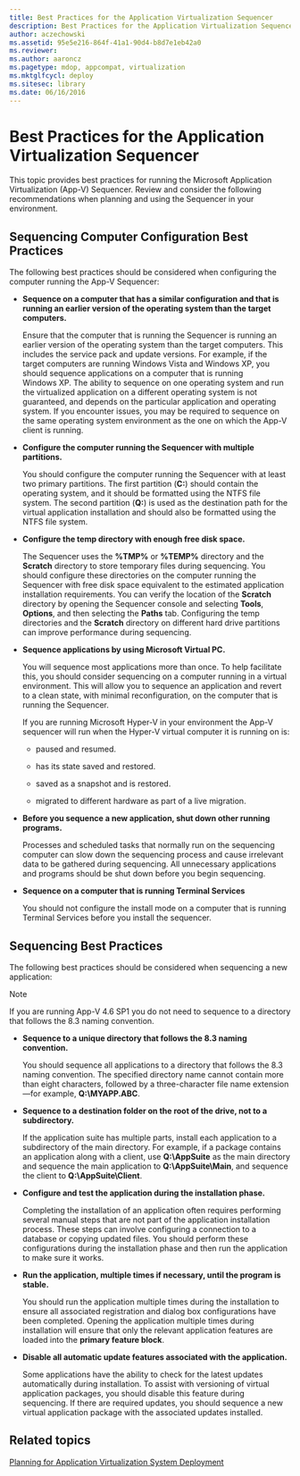 ```yaml
---
title: Best Practices for the Application Virtualization Sequencer
description: Best Practices for the Application Virtualization Sequencer
author: aczechowski
ms.assetid: 95e5e216-864f-41a1-90d4-b8d7e1eb42a0
ms.reviewer:
ms.author: aaroncz
ms.pagetype: mdop, appcompat, virtualization
ms.mktglfcycl: deploy
ms.sitesec: library
ms.date: 06/16/2016
---
```



# Best Practices for the Application Virtualization Sequencer


This topic provides best practices for running the Microsoft Application Virtualization (App-V) Sequencer. Review and consider the following recommendations when planning and using the Sequencer in your environment.

## Sequencing Computer Configuration Best Practices


The following best practices should be considered when configuring the computer running the App-V Sequencer:

-   **Sequence on a computer that has a similar configuration and that is running an earlier version of the operating system than the target computers.**

    Ensure that the computer that is running the Sequencer is running an earlier version of the operating system than the target computers. This includes the service pack and update versions. For example, if the target computers are running Windows Vista and Windows XP, you should sequence applications on a computer that is running Windows XP. The ability to sequence on one operating system and run the virtualized application on a different operating system is not guaranteed, and depends on the particular application and operating system. If you encounter issues, you may be required to sequence on the same operating system environment as the one on which the App-V client is running.

-   **Configure the computer running the Sequencer with multiple partitions.**

    You should configure the computer running the Sequencer with at least two primary partitions. The first partition (**C:**) should contain the operating system, and it should be formatted using the NTFS file system. The second partition (**Q:**) is used as the destination path for the virtual application installation and should also be formatted using the NTFS file system.

-   **Configure the temp directory with enough free disk space.**

    The Sequencer uses the **%TMP%** or **%TEMP%** directory and the **Scratch** directory to store temporary files during sequencing. You should configure these directories on the computer running the Sequencer with free disk space equivalent to the estimated application installation requirements. You can verify the location of the **Scratch** directory by opening the Sequencer console and selecting **Tools**, **Options**, and then selecting the **Paths** tab. Configuring the temp directories and the **Scratch** directory on different hard drive partitions can improve performance during sequencing.

-   **Sequence applications by using Microsoft Virtual PC.**

    You will sequence most applications more than once. To help facilitate this, you should consider sequencing on a computer running in a virtual environment. This will allow you to sequence an application and revert to a clean state, with minimal reconfiguration, on the computer that is running the Sequencer.

    If you are running Microsoft Hyper-V in your environment the App-V sequencer will run when the Hyper-V virtual computer it is running on is:

    -   paused and resumed.

    -   has its state saved and restored.

    -   saved as a snapshot and is restored.

    -   migrated to different hardware as part of a live migration.

-   **Before you sequence a new application, shut down other running programs.**

    Processes and scheduled tasks that normally run on the sequencing computer can slow down the sequencing process and cause irrelevant data to be gathered during sequencing. All unnecessary applications and programs should be shut down before you begin sequencing.

-   **Sequence on a computer that is running Terminal Services**

    You should not configure the install mode on a computer that is running Terminal Services before you install the sequencer.

## Sequencing Best Practices


The following best practices should be considered when sequencing a new application:

>[!NOTE]
>If you are running App-V 4.6 SP1 you do not need to sequence to a directory that follows the 8.3 naming convention.



-   **Sequence to a unique directory that follows the 8.3 naming convention.**

    You should sequence all applications to a directory that follows the 8.3 naming convention. The specified directory name cannot contain more than eight characters, followed by a three-character file name extension—for example, **Q:\\MYAPP.ABC**.

-   **Sequence to a destination folder on the root of the drive, not to a subdirectory.**

    If the application suite has multiple parts, install each application to a subdirectory of the main directory. For example, if a package contains an application along with a client, use **Q:\\AppSuite** as the main directory and sequence the main application to **Q:\\AppSuite\\Main**, and sequence the client to **Q:\\AppSuite\\Client**.

-   **Configure and test the application during the installation phase.**

    Completing the installation of an application often requires performing several manual steps that are not part of the application installation process. These steps can involve configuring a connection to a database or copying updated files. You should perform these configurations during the installation phase and then run the application to make sure it works.

-   **Run the application, multiple times if necessary, until the program is stable.**

    You should run the application multiple times during the installation to ensure all associated registration and dialog box configurations have been completed. Opening the application multiple times during installation will ensure that only the relevant application features are loaded into the **primary feature block**.

-   **Disable all automatic update features associated with the application.**

    Some applications have the ability to check for the latest updates automatically during installation. To assist with versioning of virtual application packages, you should disable this feature during sequencing. If there are required updates, you should sequence a new virtual application package with the associated updates installed.

## Related topics


[Planning for Application Virtualization System Deployment](planning-for-application-virtualization-system-deployment.md)









